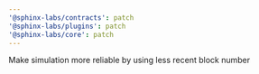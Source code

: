 ```yaml
---
'@sphinx-labs/contracts': patch
'@sphinx-labs/plugins': patch
'@sphinx-labs/core': patch
---
```


Make simulation more reliable by using less recent block number
